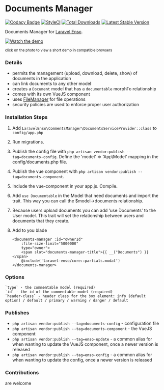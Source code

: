 # Documents Manager
[![Codacy Badge](https://api.codacy.com/project/badge/Grade/3118ebe6bb4647df99675e83a9f56de2)](https://www.codacy.com/app/laravel-enso/DocumentsManager?utm_source=github.com&amp;utm_medium=referral&amp;utm_content=laravel-enso/DocumentsManager&amp;utm_campaign=Badge_Grade)
[![StyleCI](https://styleci.io/repos/85587885/shield?branch=master)](https://styleci.io/repos/85587885)
[![Total Downloads](https://poser.pugx.org/laravel-enso/documentsmanager/downloads)](https://packagist.org/packages/laravel-enso/documentsmanager)
[![Latest Stable Version](https://poser.pugx.org/laravel-enso/documentsmanager/version)](https://packagist.org/packages/laravel-enso/documentsmanager)

Documents Manager for [Laravel Enso](https://github.com/laravel-enso/Enso).

[![Watch the demo](https://laravel-enso.github.io/documentsmanager/screenshots/Selection_019.png)](https://laravel-enso.github.io/documentsmanager/videos/demo_01.webm)

<sup>click on the photo to view a short demo in compatible browsers</sup>

### Details

- permits the management (upload, download, delete, show) of documents in the application 
- can link documents to any other model
- creates a `Document` model that has a `documentable` morphTo relationship
- comes with its own VueJS component
- uses [FileManager](https://github.com/laravel-enso/FileManager) for file operations
- security policies are used to enforce proper user authorization 

### Installation Steps

1. Add `LaravelEnso\CommentsManager\DocumentsServiceProvider::class` to `config/app.php`

2. Run migrations.

3. Publish the config file with `php artisan vendor:publish --tag=documents-config`. Define the 'model' => 'App\Model' mapping in the config/documents.php file.

4. Publish the vue component with `php artisan vendor:publish --tag=documents-component`.

4. Include the vue-component in your app.js. Compile.

5. Add `use Documentable` in the Model that need documents and import the trait. This way you can call the $model->documents relationship.

6. Because users upload documents you can add 'use Documents' to the User model. This trait will set the relationship between users and documents that they create.

7. Add to you blade

    ```
    <documents-manager :id="ownerId"
        :file-size-limit="5000000"
        type="owner">
        <span slot="documents-manager-title">{{ __("Documents") }}</span>
        @include('laravel-enso/core::partials.modal')
    </documents-manager>
    ```

### Options

	`type` - the commentable model (required)
	`id` - the id of the commentable model (required)
    `header-class` - header class for the box element: info (default option) / default / primary / warning / danger / default

### Publishes

- `php artisan vendor:publish --tag=documents-config` - configuration file
- `php artisan vendor:publish --tag=documents-component` - the VueJS component
- `php artisan vendor:publish --tag=enso-update` - a common alias for when wanting to update the VueJS component, 
once a newer version is released
- `php artisan vendor:publish --tag=enso-config` - a common alias for when wanting to update the config, 
once a newer version is released


### Contributions

are welcome
